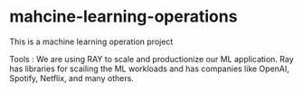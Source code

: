 # mahcine-learning-operations
This is a machine learning operation project

Tools : We are using RAY to scale and productionize our ML application. Ray has libraries for scailing the ML workloads and has companies like OpenAI,
Spotify, Netflix, and many others.
